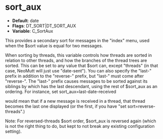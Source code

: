 # sort_aux

- **Default**: date
- **Flags**: DT_SORT|DT_SORT_AUX
- **Variable**: C_SortAux

This provides a secondary sort for messages in the "index" menu, used
when the $sort value is equal for two messages.

When sorting by threads, this variable controls how threads are sorted
in relation to other threads, and how the branches of the thread trees
are sorted.  This can be set to any value that $sort can, except
"threads" (in that case, NeoMutt will just use "date-sent").  You can also
specify the "last-" prefix in addition to the "reverse-" prefix, but "last-"
must come after "reverse-".  The "last-" prefix causes messages to be
sorted against its siblings by which has the last descendant, using
the rest of $sort_aux as an ordering.  For instance,
set sort_aux=last-date-received

would mean that if a new message is received in a
thread, that thread becomes the last one displayed (or the first, if
you have "set sort=reverse-threads".)

Note: For reversed-threads $sort
order, $sort_aux is reversed again (which is not the right thing to do,
but kept to not break any existing configuration setting).
